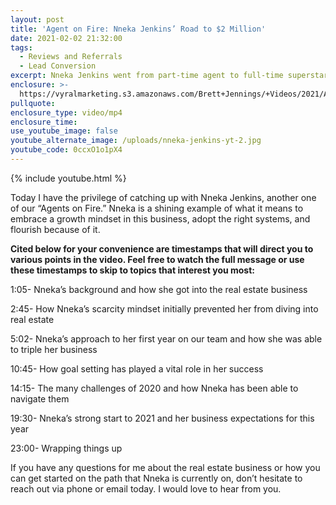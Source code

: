 ```yaml
---
layout: post
title: 'Agent on Fire: Nneka Jenkins’ Road to $2 Million'
date: 2021-02-02 21:32:00
tags:
  - Reviews and Referrals
  - Lead Conversion
excerpt: Nneka Jenkins went from part-time agent to full-time superstar. Here’s how.
enclosure: >-
  https://vyralmarketing.s3.amazonaws.com/Brett+Jennings/+Videos/2021/Agent+on+Fire_+Nneka+Jenkins%E2%80%99+Road+to+%242+Million.mp4
pullquote:
enclosure_type: video/mp4
enclosure_time:
use_youtube_image: false
youtube_alternate_image: /uploads/nneka-jenkins-yt-2.jpg
youtube_code: 0ccxO1o1pX4
---
```


{% include youtube.html %}

Today I have the privilege of catching up with Nneka Jenkins, another one of our “Agents on Fire.” Nneka is a shining example of what it means to embrace a growth mindset in this business, adopt the right systems, and flourish because of it.

**Cited below for your convenience are timestamps that will direct you to various points in the video. Feel free to watch the full message or use these timestamps to skip to topics that interest you most:**

1:05- Nneka’s background and how she got into the real estate business

2:45- How Nneka’s scarcity mindset initially prevented her from diving into real estate

5:02- Nneka’s approach to her first year on our team and how she was able to triple her business

10:45- How goal setting has played a vital role in her success

14:15- The many challenges of 2020 and how Nneka has been able to navigate them

19:30- Nneka’s strong start to 2021 and her business expectations for this year

23:00- Wrapping things up

If you have any questions for me about the real estate business or how you can get started on the path that Nneka is currently on, don’t hesitate to reach out via phone or email today. I would love to hear from you.
